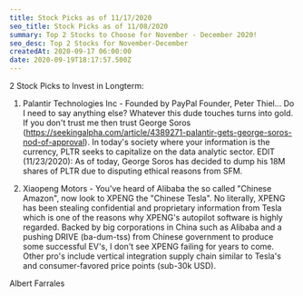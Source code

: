 ```yaml
---
title: Stock Picks as of 11/17/2020
seo_title: Stock Picks as of 11/08/2020
summary: Top 2 Stocks to Choose for November - December 2020!
seo_desc: Top 2 Stocks for November-December
createdAt: 2020-09-17 06:00:00
date: 2020-09-19T18:17:57.500Z
---
```

2 Stock Picks to Invest in Longterm:

1. Palantir Technologies Inc - Founded by PayPal Founder, Peter Thiel... Do I need to say anything else? Whatever this dude touches turns into gold. If you don't trust me then trust George Soros (https://seekingalpha.com/article/4389271-palantir-gets-george-soros-nod-of-approval). In today's society where your information is the currency, PLTR seeks to capitalize on the data analytic sector. EDIT (11/23/2020): As of today, George Soros has decided to dump his 18M shares of PLTR due to disputing ethical reasons from SFM. 

2. Xiaopeng Motors - You've heard of Alibaba the so called "Chinese Amazon", now look to XPENG the "Chinese Tesla". No literally, XPENG has been stealing confidential and proprietary information from Tesla which is one of the reasons why XPENG's autopilot software is highly regarded. Backed by big corporations in China such as Alibaba and a pushing DRIVE (ba-dum-tss) from Chinese government to produce some successful EV's, I don't see XPENG failing for years to come. Other pro's include vertical integration supply chain similar to Tesla's and consumer-favored price points (sub-30k USD).

Albert Farrales

